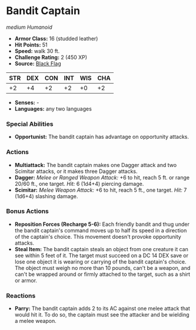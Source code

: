 # Bandit Captain

*medium* *Humanoid*

- **Armor Class:** 16 (studded leather)
- **Hit Points:** 51 
- **Speed:** walk 30 ft.
- **Challenge Rating:** 2 (450 XP)
- **Source:** [Black Flag](https://koboldpress.com/kpstore/product/tovrpg-pg-mv/)

| STR | DEX | CON | INT | WIS | CHA |
| --- | --- | --- | --- | --- | --- |
| +2 | +4 | +2 | +2 | +0 | +2 |

- **Senses:** -
- **Languages:** any two languages

### Special Abilities

- **Opportunist:** The bandit captain has advantage on opportunity attacks.

### Actions

- **Multiattack:** The bandit captain makes one Dagger attack and two Scimitar attacks, or it makes three Dagger attacks.
- **Dagger:** _Melee or Ranged Weapon Attack:_ +6 to hit, reach 5 ft. or range 20/60 ft., one target. _Hit:_ 6 (1d4+4) piercing damage.
- **Scimitar:** _Melee Weapon Attack:_ +6 to hit, reach 5 ft., one target. _Hit:_ 7 (1d6+4) slashing damage.

### Bonus Actions

- **Reposition Forces (Recharge 5-6):** Each friendly bandit and thug under the bandit captain's command moves up to half its speed in a direction of the captain's choice. This movement doesn't provoke opportunity attacks.
- **Steal Item:** The bandit captain steals an object from one creature it can see within 5 feet of it. The target must succeed on a DC 14 DEX save or lose one object it is wearing or carrying of the bandit captain's choice. The object must weigh no more than 10 pounds, can't be a weapon, and can't be wrapped around or firmly attached to the target, such as a shirt or armor.

### Reactions

- **Parry:** The bandit captain adds 2 to its AC against one melee attack that would hit it. To do so, the captain must see the attacker and be wielding a melee weapon.
